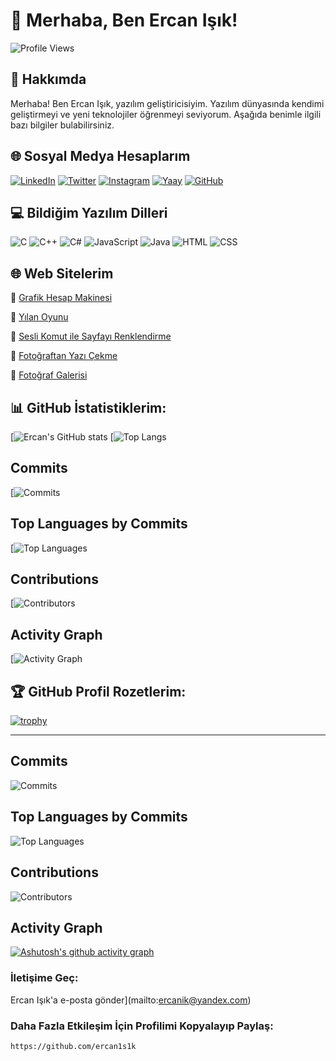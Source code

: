 
# 👋 Merhaba, Ben Ercan Işık!

![Profile Views](https://komarev.com/ghpvc/?username=ercan1s1k&color=blue)

## 🚀 Hakkımda
Merhaba! Ben Ercan Işık, yazılım geliştiricisiyim. Yazılım dünyasında kendimi geliştirmeyi ve yeni teknolojiler öğrenmeyi seviyorum. Aşağıda benimle ilgili bazı bilgiler bulabilirsiniz.

## 🌐 Sosyal Medya Hesaplarım
[![LinkedIn](https://img.shields.io/badge/LinkedIn-0077B5?style=for-the-badge&logo=linkedin&logoColor=white)](https://www.linkedin.com/in/ercan1s1k)
[![Twitter](https://img.shields.io/badge/Twitter-1DA1F2?style=for-the-badge&logo=twitter&logoColor=white)](https://twitter.com/akikvsafir)
[![Instagram](https://img.shields.io/badge/Instagram-E4405F?style=for-the-badge&logo=instagram&logoColor=white)](https://instagram.com/ercan1s1k)
[![Yaay](https://img.shields.io/badge/Yaay-100000?style=for-the-badge&logo=yaay&logoColor=white)](https://www.yaay.com.tr/AkikVeSafir)
[![GitHub](https://img.shields.io/badge/GitHub-100000?style=for-the-badge&logo=github&logoColor=white)](https://github.com/ercan1s1k)

## 💻 Bildiğim Yazılım Dilleri
![C](https://img.shields.io/badge/C-A8B9CC?style=for-the-badge&logo=c&logoColor=white)
![C++](https://img.shields.io/badge/C++-00599C?style=for-the-badge&logo=cplusplus&logoColor=white)
![C#](https://img.shields.io/badge/C%23-239120?style=for-the-badge&logo=csharp&logoColor=white)
![JavaScript](https://img.shields.io/badge/JavaScript-F7DF1E?style=for-the-badge&logo=javascript&logoColor=black)
![Java](https://img.shields.io/badge/Java-007396?style=for-the-badge&logo=java&logoColor=white)
![HTML](https://img.shields.io/badge/HTML-E34F26?style=for-the-badge&logo=html5&logoColor=white)
![CSS](https://img.shields.io/badge/CSS-1572B6?style=for-the-badge&logo=css3&logoColor=white)

## 🌐 Web Sitelerim

🔗 [Grafik Hesap Makinesi](https://ercan1s1k.github.io/grafik-hesap-makinesi)

🔗 [Yılan Oyunu](https://ercan1s1k.github.io/yilan_oyunu)

🔗 [Sesli Komut ile Sayfayı Renklendirme ](https://ercan1s1k.github.io/sayfayi_soyledigin_renkle_renklendir)

🔗 [Fotoğraftan Yazı Çekme](https://ercan1s1k.github.io/fotodaki_yaziyi_al)

🔗 [Fotoğraf Galerisi](https://ercan1s1k.github.io/galeri)

## 📊 GitHub İstatistiklerim:

[![Ercan's GitHub stats](https://github-readme-stats.vercel.app/api?username=ercan1s1k&show_icons=true&theme=radical)
[![Top Langs](https://github-readme-stats.vercel.app/api/top-langs/?username=ercan1s1k&layout=compact&theme=radical)

## Commits
[![Commits](https://img.shields.io/github/commit-activity/m/ercan1s1k/ercan1s1k)

## Top Languages by Commits
[![Top Languages](https://img.shields.io/github/languages/top/ercan1s1k/ercan1s1k)

## Contributions
[![Contributors](https://img.shields.io/github/contributors/ercan1s1k/ercan1s1k)

## Activity Graph
[![Activity Graph](https://activity-graph.herokuapp.com/graph?username=ercan1s1k)


## 🏆 GitHub Profil Rozetlerim:

[![trophy](https://github-profile-trophy.vercel.app/?username=ercan1s1k&theme=onedark)](https://github.com/ryo-ma/github-profile-trophy)

---





## Commits
![Commits](https://img.shields.io/github/commit-activity/m/ercan1s1k/ercan1s1k?style=for-the-badge&logo=github&logoColor=white&label=Commits&width=600&height=350)

## Top Languages by Commits
![Top Languages](https://img.shields.io/github/languages/top/ercan1s1k/ercan1s1k?style=for-the-badge&logo=github&logoColor=white&label=Languages&width=600&height=350)

## Contributions
![Contributors](https://img.shields.io/github/contributors/ercan1s1k/ercan1s1k?style=for-the-badge&logo=github&logoColor=white&label=Contributors&width=600&height=350)

## Activity Graph

[![Ashutosh's github activity graph](https://github-readme-activity-graph.cyclic.app/graph?username=ercan1s1k&width=1200&height=500&theme=react-dark)](https://github.com/ashutosh00710/github-readme-activity-graph)







### İletişime Geç:

Ercan Işık'a e-posta gönder](mailto:ercanik@yandex.com)

### Daha Fazla Etkileşim İçin Profilimi Kopyalayıp Paylaş:
```
https://github.com/ercan1s1k
```

